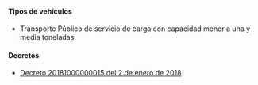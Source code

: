 #### Tipos de vehículos

- Transporte Público de servicio de carga con capacidad menor a una y media toneladas

#### Decretos

- [Decreto 20181000000015 del 2 de enero de 2018](https://www.popayan.gov.co/sites/default/files/decreto_20181000000015_02012018.pdf)
